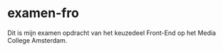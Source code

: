 # examen-fro

Dit is mijn examen opdracht van het keuzedeel Front-End op het Media College Amsterdam.
